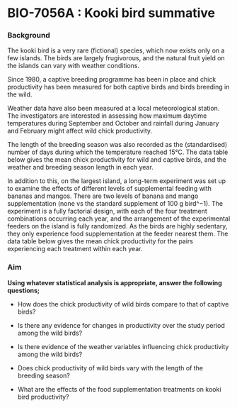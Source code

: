 # BIO-7056A : Kooki bird summative

### Background

The kooki bird is a very rare (fictional) species, which now exists only on a few islands.
The birds are largely frugivorous, and the natural fruit yield on the islands can vary with weather conditions.

Since 1980, a captive breeding programme has been in place and chick productivity has been measured for both captive birds and birds breeding in the wild.

Weather data have also been measured at a local meteorological station.
The investigators are interested in assessing how maximum daytime temperatures during September and October and rainfall during January and February might affect wild chick productivity.

The length of the breeding season was also recorded as the (standardised) number of days during which the temperature reached 15°C.
The data table below gives the mean chick productivity for wild and captive birds, and the weather and breeding season length in each year.

In addition to this, on the largest island, a long-term experiment was set up to examine the effects of different levels of supplemental feeding with bananas and mangos.
There are two levels of banana and mango supplementation (none vs the standard supplement of 100 g bird\^−1).
The experiment is a fully factorial design, with each of the four treatment combinations occurring each year, and the arrangement of the experimental feeders on the island is fully randomized.
As the birds are highly sedentary, they only experience food supplementation at the feeder nearest them.
The data table below gives the mean chick productivity for the pairs experiencing each treatment within each year.

### Aim

**Using whatever statistical analysis is appropriate, answer the following questions;**

-   How does the chick productivity of wild birds compare to that of captive birds?

-   Is there any evidence for changes in productivity over the study period among the wild birds?

-   Is there evidence of the weather variables influencing chick productivity among the wild birds?

-   Does chick productivity of wild birds vary with the length of the breeding season?

-   What are the effects of the food supplementation treatments on kooki bird productivity?
